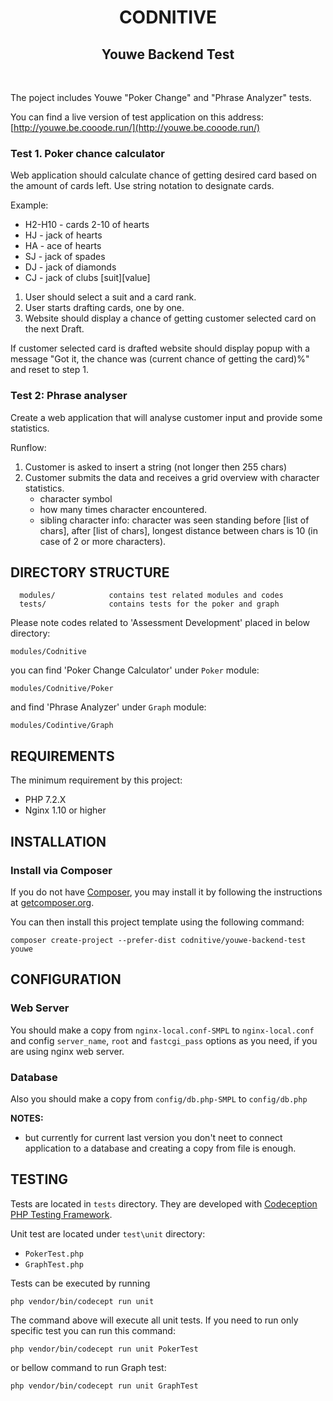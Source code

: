 <p align="center">
    <h1 align="center">CODNITIVE</h1>
    <h2 align="center">Youwe Backend Test</h2>
    <br>
</p>

The poject includes Youwe "Poker Change" and "Phrase Analyzer" tests.

You can find a live version of test application on this address:
[http://youwe.be.cooode.run/](http://youwe.be.cooode.run/)

### Test 1. Poker chance calculator
Web application should calculate chance of getting desired card based on the amount of cards left.
Use string notation to designate cards.

Example:
* H2-H10 - cards 2-10 of hearts
* HJ - jack of hearts
* HA - ace of hearts
* SJ - jack of spades
* DJ - jack of diamonds
* CJ - jack of clubs
  [suit][value]

1. User should select a suit and a card rank.
2. User starts drafting cards, one by one.
3. Website should display a chance of getting customer selected card on the next Draft.

If customer selected card is drafted website should display popup with a message "Got it, the chance was (current chance of getting the card)%" and reset to step 1.

### Test 2: Phrase analyser
Create a web application that will analyse customer input and provide some statistics.

Runflow:
1. Customer is asked to insert a string (not longer then 255 chars)
2. Customer submits the data and receives a grid overview with character statistics.
    - character symbol
    - how many times character encountered.
    - sibling character info: character was seen standing before [list of chars], after [list of chars], longest distance between chars is 10 (in case of 2 or more characters).



DIRECTORY STRUCTURE
-------------------

      modules/            contains test related modules and codes
      tests/              contains tests for the poker and graph 

Please note codes related to 'Assessment Development' placed in below directory:

`modules/Codnitive`

you can find 'Poker Change Calculator' under `Poker` module:

`modules/Codnitive/Poker`

and find 'Phrase Analyzer' under `Graph` module:

`modules/Codintive/Graph`



REQUIREMENTS
------------

The minimum requirement by this project:
* PHP 7.2.X
* Nginx 1.10 or higher


INSTALLATION
------------

### Install via Composer

If you do not have [Composer](http://getcomposer.org/), you may install it by following the instructions
at [getcomposer.org](http://getcomposer.org/doc/00-intro.md#installation-nix).

You can then install this project template using the following command:

~~~
composer create-project --prefer-dist codnitive/youwe-backend-test youwe
~~~



CONFIGURATION
-------------

### Web Server
You should make a copy from `nginx-local.conf-SMPL` to `nginx-local.conf` and config `server_name`, `root` and `fastcgi_pass` options as you need, if you are using nginx web server.

### Database
Also you should make a copy from `config/db.php-SMPL` to `config/db.php`


**NOTES:**
- but currently for current last version you don't neet to connect application to a database and creating a copy from file is enough.


TESTING
-------

Tests are located in `tests` directory. They are developed with [Codeception PHP Testing Framework](http://codeception.com/).

Unit test are located under `test\unit` directory:

- `PokerTest.php`
- `GraphTest.php`

Tests can be executed by running

```
php vendor/bin/codecept run unit
```


The command above will execute all unit tests. If you need to run only specific test you can run this command:
```
php vendor/bin/codecept run unit PokerTest 
``` 
or bellow command to run Graph test:
```
php vendor/bin/codecept run unit GraphTest
```
